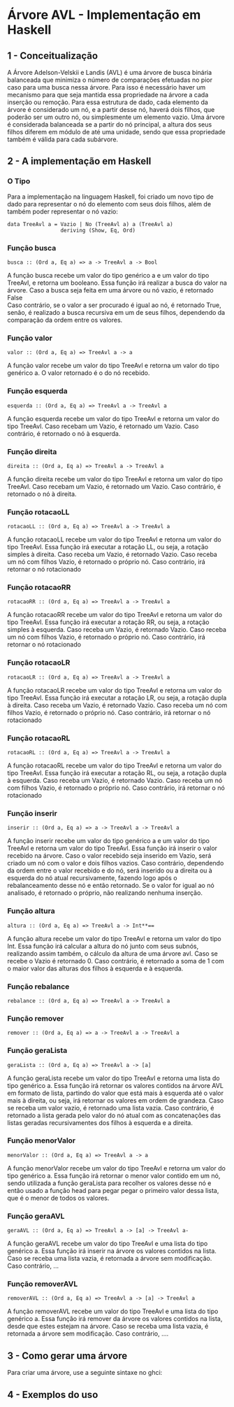 # **Árvore AVL - Implementação em Haskell**

## 1 - Conceitualização

A Árvore Adelson-Velskii e Landis (AVL) é uma árvore de busca binária balanceada que minimiza o número de comparações efetuadas no pior caso para uma busca nessa árvore. Para isso é necessário haver um mecanismo para que seja mantida essa propriedade na árvore a cada inserção ou remoção.
Para essa estrutura de dado, cada elemento da árvore é considerado um nó, e a partir desse nó, haverá dois filhos, que poderão ser um outro nó, ou simplesmente um elemento vazio.
Uma árvore é considerada balanceada se a partir do nó principal, a altura dos seus filhos diferem em módulo de até uma unidade, sendo que essa propriedade também é válida para cada subárvore.

## 2 - A implementação em Haskell

### O Tipo

Para a implementação na linguagem Haskell, foi criado um novo tipo de dado para representar o nó do elemento com seus dois filhos, além de também poder representar o nó vazio:

    data TreeAvl a = Vazio | No (TreeAvl a) a (TreeAvl a)
                     deriving (Show, Eq, Ord)

### Função busca

    busca :: (Ord a, Eq a) => a -> TreeAvl a -> Bool

A função busca recebe um valor do tipo genérico a e um valor do tipo TreeAvl, e retorna um booleano.
Essa função irá realizar a busca do valor na árvore.
Caso a busca seja feita em uma árvore ou nó vazio, é retornado False  
Caso contrário, se o valor a ser procurado é igual ao nó, é retornado True, senão, é realizado a busca recursiva em um de seus filhos, dependendo da comparação da ordem entre os valores.

### Função valor

    valor :: (Ord a, Eq a) => TreeAvl a -> a

A função valor recebe um valor do tipo TreeAvl e retorna um valor do tipo genérico a.
O valor retornado é o do nó recebido.
### Função esquerda

    esquerda :: (Ord a, Eq a) => TreeAvl a -> TreeAvl a
A função esquerda recebe um valor do tipo TreeAvl e retorna um valor do tipo TreeAvl.
Caso recebam um Vazio, é retornado um Vazio.
Caso contrário, é retornado o nó à esquerda.

### Função direita

    direita :: (Ord a, Eq a) => TreeAvl a -> TreeAvl a

A função direita recebe um valor do tipo TreeAvl e retorna um valor do tipo TreeAvl.
Caso recebam um Vazio, é retornado um Vazio.
Caso contrário, é retornado o nó à direita.

### Função rotacaoLL

    rotacaoLL :: (Ord a, Eq a) => TreeAvl a -> TreeAvl a

A função rotacaoLL recebe um valor do tipo TreeAvl e retorna um valor do tipo TreeAvl.
Essa função irá executar a rotação LL, ou seja, a rotação simples à direita.
Caso receba um Vazio, é retornado Vazio.
Caso receba um nó com filhos Vazio, é retornado o próprio nó.
Caso contrário, irá retornar o nó rotacionado

### Função rotacaoRR

    rotacaoRR :: (Ord a, Eq a) => TreeAvl a -> TreeAvl a

A função rotacaoRR recebe um valor do tipo TreeAvl e retorna um valor do tipo TreeAvl.
Essa função irá executar a rotação RR, ou seja, a rotação simples à esquerda.
Caso receba um Vazio, é retornado Vazio.
Caso receba um nó com filhos Vazio, é retornado o próprio nó.
Caso contrário, irá retornar o nó rotacionado

### Função rotacaoLR

    rotacaoLR :: (Ord a, Eq a) => TreeAvl a -> TreeAvl a

A função rotacaoLR recebe um valor do tipo TreeAvl e retorna um valor do tipo TreeAvl.
Essa função irá executar a rotação LR, ou seja, a rotação dupla à direita.
Caso receba um Vazio, é retornado Vazio.
Caso receba um nó com filhos Vazio, é retornado o próprio nó.
Caso contrário, irá retornar o nó rotacionado

### Função rotacaoRL

    rotacaoRL :: (Ord a, Eq a) => TreeAvl a -> TreeAvl a

A função rotacaoRL recebe um valor do tipo TreeAvl e retorna um valor do tipo TreeAvl.
Essa função irá executar a rotação RL, ou seja, a rotação dupla à esquerda.
Caso receba um Vazio, é retornado Vazio.
Caso receba um nó com filhos Vazio, é retornado o próprio nó.
Caso contrário, irá retornar o nó rotacionado

### Função inserir

    inserir :: (Ord a, Eq a) => a -> TreeAvl a -> TreeAvl a

A função inserir recebe um valor do tipo genérico a e um valor do tipo TreeAvl e retorna um valor do tipo TreeAvl.
Essa função irá inserir o valor recebido na árvore.
Caso o valor recebido seja inserido em Vazio, será criado um nó com o valor e dois filhos vazios.
Caso contrário, dependendo da ordem entre o valor recebido e do nó, será inserido ou a direita ou à esquerda do nó atual recursivamente, fazendo logo após o rebalanceamento desse nó e então retornado. Se o valor for igual ao nó analisado, é retornado o próprio, não realizando nenhuma inserção.

### Função altura

    altura :: (Ord a, Eq a) => TreeAvl a -> Int**==

A função altura recebe um valor do tipo TreeAvl e retorna um valor do tipo Int.
Essa função irá calcular a altura do nó junto com seus subnós, realizando assim também, o cálculo da altura de uma árvore avl.
Caso se recebe o Vazio é retornado 0.
Caso contrário, é retornado a soma de 1 com o maior valor das alturas dos filhos à esquerda e à esquerda.

### Função rebalance

    rebalance :: (Ord a, Eq a) => TreeAvl a -> TreeAvl a

### Função remover

    remover :: (Ord a, Eq a) => a -> TreeAvl a -> TreeAvl a

### Função geraLista

    geraLista :: (Ord a, Eq a) => TreeAvl a -> [a]

A função geraLista recebe um valor do tipo TreeAvl e retorna uma lista do tipo genérico a.
Essa função irá retornar os valores contidos na árvore AVL em formato de lista, partindo do valor que está mais à esquerda até o valor mais à direita, ou seja, irá retornar os valores em ordem de grandeza.
Caso se receba um valor vazio, é retornado uma lista vazia.
Caso contrário, é retornado a lista gerada pelo valor do nó atual com as concatenações das listas geradas recursivamentes dos filhos à esquerda e a direita.

### Função menorValor

    menorValor :: (Ord a, Eq a) => TreeAvl a -> a

A função menorValor recebe um valor do tipo TreeAvl e retorna um valor do tipo genérico a.
Essa função irá retornar o menor valor contido em um nó, sendo utilizada a função geraLista para recolher os valores desse nó e então usado a função head para pegar pegar o primeiro valor dessa lista, que é o menor de todos os valores.

### Função geraAVL

    geraAVL :: (Ord a, Eq a) => TreeAvl a -> [a] -> TreeAvl a-

A função geraAVL recebe um valor do tipo TreeAvl e uma lista do tipo genérico a.
Essa função irá inserir na árvore os valores contidos na lista.
Caso se receba uma lista vazia, é retornada a árvore sem modificação.
Caso contrário, ...

### Função removerAVL

    removerAVL :: (Ord a, Eq a) => TreeAvl a -> [a] -> TreeAvl a

A função removerAVL recebe um valor do tipo TreeAvl e uma lista do tipo genérico a.
Essa função irá remover da árvore os valores contidos na lista, desde que estes estejam na árvore.
Caso se receba uma lista vazia, é retornada a árvore sem modificação.
Caso contrário, ….

## 3 - Como gerar uma árvore

Para criar uma árvore, use a seguinte sintaxe no ghci:


## 4 - Exemplos do uso

